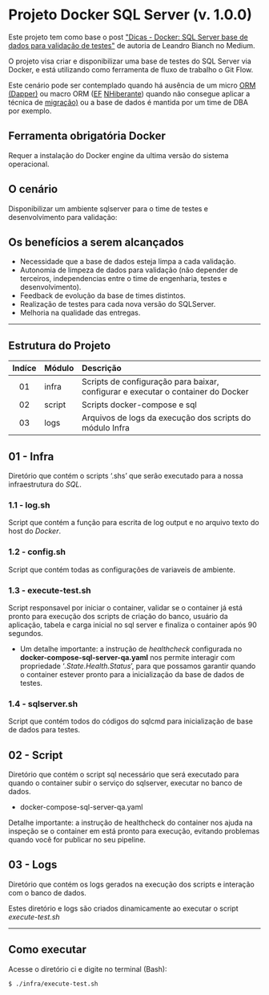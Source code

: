 # Projeto Docker SQL Server (v. 1.0.0)
Este projeto tem como base o post ["Dicas - Docker: SQL Server base de dados para validação de testes"](https://medium.com/@leandrobianch/dicas-docker-imagem-sqlserver-com-cria%C3%A7%C3%A3o-de-banco-de-dados-cria%C3%A7%C3%A3o-de-usu%C3%A1rio-e-carga-inicial-87609d4ecc0) de autoria de Leandro Bianch no Medium.

O projeto visa criar e disponibilizar uma base de testes do SQL Server via Docker, e está utilizando como ferramenta de fluxo de trabalho o Git Flow.

Este cenário pode ser contemplado quando há ausência de um micro [ORM ](https://www.devmedia.com.br/orm-object-relational-mapper/19056) [(Dapper)](https://dapper-tutorial.net/dapper) ou macro ORM ([EF](https://docs.microsoft.com/pt-br/ef/) [NHiberante](https://nhibernate.info/)) quando não consegue aplicar a técnica de [migração)](https://docs.microsoft.com/pt-br/ef/core/managing-schemas/migrations/?tabs=dotnet-core-cli) ou a base de dados é mantida por um time de DBA por exemplo.
## Ferramenta obrigatória Docker
Requer a instalação do Docker engine da ultima versão do sistema operacional.

## O cenário
Disponibilizar um ambiente sqlserver para o time de testes e desenvolvimento para validação:

## Os benefícios a serem alcançados
- Necessidade que a base de dados esteja limpa a cada validação.
- Autonomia de limpeza de dados para validação (não depender de terceiros, independencias entre o time de engenharia, testes e desenvolvimento).
- Feedback de evolução da base de times distintos.
- Realização de testes para cada nova versão do SQLServer.
- Melhoria na qualidade das entregas.

___
## Estrutura do Projeto

| Indíce | Módulo | Descrição                                                                        |
| :----: | :----- | :------------------------------------------------------------------------------- |
|   01   | infra  | Scripts de configuração para baixar, configurar e executar o container do Docker |
|   02   | script | Scripts docker-compose e sql                                                     |
|   03   | logs   | Arquivos de logs da execução dos scripts do módulo Infra                         |


## 01 - Infra
Diretório que contém o scripts ‘.shs’ que serão executado para a nossa infraestrutura do *SQL*.
### 1.1 - log.sh
Script que contém a função para escrita de log output e no arquivo texto do host do *Docker*.
### 1.2 - config.sh
Script que contém todas as configurações de variaveis de ambiente.
### 1.3 - execute-test.sh
Script responsavel por iniciar o container, validar se o container já está pronto para execução dos scripts de criação do banco, usuário da aplicação, tabela e carga inicial no sql server e finaliza o container após 90 segundos.
- Um detalhe importante: a instrução de *healthcheck* configurada no **docker-compose-sql-server-qa.yaml** nos permite interagir com propriedade ‘*.State.Health.Status*’, para que possamos garantir quando o container estever pronto para a inicialização da base de dados de testes.
### 1.4 - sqlserver.sh
Script que contém todos do códigos do sqlcmd para inicialização de base de dados para testes.
## 02 - Script
Diretório que contém o script sql necessário que será executado para quando o container subir o serviço do sqlserver, executar no banco de dados.
- docker-compose-sql-server-qa.yaml

Detalhe importante: a instrução de healthcheck do container nos ajuda na inspeção se o container em está pronto para execução, evitando problemas quando você for publicar no seu pipeline.
## 03 - Logs
Diretório que contém os logs gerados na execução dos scripts e interação com o banco de dados.

Estes diretório e logs são criados dinamicamente ao executar o script *execute-test.sh*
___
## Como executar
Acesse o diretório ci e digite no terminal (Bash):

```sh
$ ./infra/execute-test.sh
```
